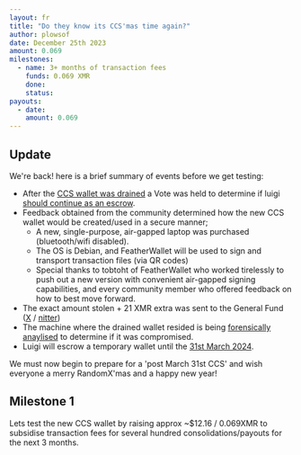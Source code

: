 ```yaml
---
layout: fr
title: "Do they know its CCS'mas time again?"
author: plowsof
date: December 25th 2023
amount: 0.069
milestones:
  - name: 3+ months of transaction fees
    funds: 0.069 XMR
    done:
    status:
payouts:
  - date:
    amount: 0.069
---
```


## Update 

We're back! here is a brief summary of events before we get testing:

- After the [CCS wallet was drained](https://github.com/monero-project/meta/issues/916) a Vote was held to determine if luigi [should continue as an escrow](https://github.com/monero-project/meta/issues/935).
- Feedback obtained from the community determined how the new CCS wallet would be created/used in a secure manner;
    - A new, single-purpose, air-gapped laptop was purchased (bluetooth/wifi disabled).
    - The OS is Debian, and FeatherWallet will be used to sign and transport transaction files (via QR codes)
	- Special thanks to tobtoht of FeatherWallet who worked tirelessly to push out a new version with convenient air-gapped signing capabilities, and every community member who offered feedback on how to best move forward.
- The exact amount stolen + 21 XMR extra was sent to the General Fund ([X](https://twitter.com/WatchFund/status/1732391070216908886) / [nitter](https://nitter.net/WatchFund/status/1732391070216908886))
- The machine where the drained wallet resided is being [forensically anaylised](https://github.com/monero-project/meta/issues/923) to determine if it was compromised. 
- Luigi will escrow a temporary wallet until the [31st March 2024](https://github.com/monero-project/meta/issues/935#issuecomment-1867257410). 

We must now begin to prepare for a 'post March 31st CCS' and wish everyone a merry RandomX'mas and a happy new year! 

## Milestone 1

Lets test the new CCS wallet by raising approx ~$12.16 / 0.069XMR to subsidise transaction fees for several hundred consolidations/payouts for the next 3 months. 
